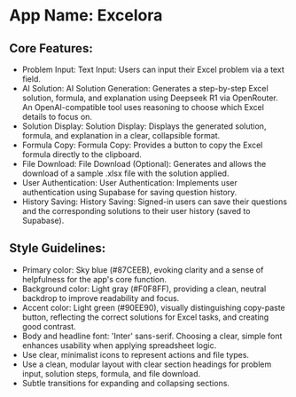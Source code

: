 # **App Name**: Excelora

## Core Features:

- Problem Input: Text Input: Users can input their Excel problem via a text field.
- AI Solution: AI Solution Generation: Generates a step-by-step Excel solution, formula, and explanation using Deepseek R1 via OpenRouter. An OpenAI-compatible tool uses reasoning to choose which Excel details to focus on.
- Solution Display: Solution Display: Displays the generated solution, formula, and explanation in a clear, collapsible format.
- Formula Copy: Formula Copy: Provides a button to copy the Excel formula directly to the clipboard.
- File Download: File Download (Optional): Generates and allows the download of a sample .xlsx file with the solution applied.
- User Authentication: User Authentication: Implements user authentication using Supabase for saving question history.
- History Saving: History Saving: Signed-in users can save their questions and the corresponding solutions to their user history (saved to Supabase).

## Style Guidelines:

- Primary color: Sky blue (#87CEEB), evoking clarity and a sense of helpfulness for the app's core function.
- Background color: Light gray (#F0F8FF), providing a clean, neutral backdrop to improve readability and focus.
- Accent color: Light green (#90EE90), visually distinguishing copy-paste button, reflecting the correct solutions for Excel tasks, and creating good contrast.
- Body and headline font: 'Inter' sans-serif. Choosing a clear, simple font enhances usability when applying spreadsheet logic.
- Use clear, minimalist icons to represent actions and file types.
- Use a clean, modular layout with clear section headings for problem input, solution steps, formula, and file download.
- Subtle transitions for expanding and collapsing sections.